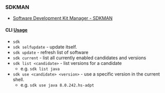 ### SDKMAN

* [Software Development Kit Manager - SDKMAN](https://sdkman.io/)

#### CLI [Usage](https://sdkman.io/usage)

* `sdk`
* `sdk selfupdate` - update itself.
* `sdk update` - refresh list of software
* `sdk current` - list all currently enabled candidates and versions
* `sdk list <candidate>` - list versions for a candidate
  * e.g. `sdk list java`
* `sdk use <candidate> <version>` - use a specific version in the current shell.
  * e.g. `sdk use java 8.0.242.hs-adpt`
